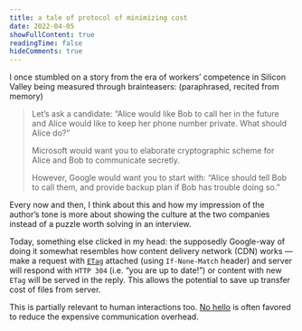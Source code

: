 ```yaml
---
title: a tale of protocol of minimizing cost
date: 2022-04-05
showFullContent: true
readingTime: false
hideComments: true
---
```



I once stumbled on a story from the era of workers’ competence in Silicon Valley being measured through brainteasers: (paraphrased, recited from memory)

> Let’s ask a candidate: “Alice would like Bob to call her in the future and Alice would like to keep her phone number private. What should Alice do?”
>
> Microsoft would want you to elaborate cryptographic scheme for Alice and Bob to communicate secretly.
>
> However, Google would want you to start with: “Alice should tell Bob to call them, and provide backup plan if Bob has trouble doing so.”

Every now and then, I think about this and how my impression of the author’s tone is more about showing the culture at the two companies instead of a puzzle worth solving in an interview.

Today, something else clicked in my head: the supposedly Google-way of doing it somewhat resembles how content delivery network (CDN) works — make a request with [`ETag`](https://developer.mozilla.org/en-US/docs/Web/HTTP/Headers/ETag) attached (using `If-None-Match` header) and server will respond with `HTTP 304` (i.e. “you are up to date!”) or content with new `ETag` will be served in the reply. This allows the potential to save up transfer cost of files from server.

This is partially relevant to human interactions too. [No hello](https://nohello.net) is often favored to reduce the expensive communication overhead.